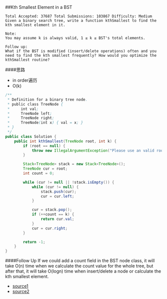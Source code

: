 ##Kth Smallest Element in a BST

	Total Accepted: 37687 Total Submissions: 103867 Difficulty: Medium
	Given a binary search tree, write a function kthSmallest to find the kth smallest element in it.

	Note:
	You may assume k is always valid, 1 ≤ k ≤ BST's total elements.

	Follow up:
	What if the BST is modified (insert/delete operations) often and you need to find the kth smallest frequently? How would you optimize the kthSmallest routine?

####思路
- in order遍历
- O(k)

```java
/**
 * Definition for a binary tree node.
 * public class TreeNode {
 *     int val;
 *     TreeNode left;
 *     TreeNode right;
 *     TreeNode(int x) { val = x; }
 * }
 */
public class Solution {
    public int kthSmallest(TreeNode root, int k) {
        if (root == null) {
            throw new IllegalArgumentException("Please use an valid root");
        }

        Stack<TreeNode> stack = new Stack<TreeNode>();
        TreeNode cur = root;
        int count = 0;

        while (cur != null || !stack.isEmpty()) {
            while (cur != null) {
                stack.push(cur);
                cur = cur.left;
            }

            cur = stack.pop();
            if (++count == k) {
                return cur.val;
            }
            cur = cur.right;
        }

        return -1;
    }
}
```

####Follow Up
If we could add a count field in the BST node class, it will take O(n) time when we calculate the count value for the whole tree, but after that, it will take O(logn) time when insert/delete a node or calculate the kth smallest element.

- [source1](https://leetcode.com/discuss/43464/what-if-you-could-modify-the-bst-nodes-structure)
- [source2](http://www.geeksforgeeks.org/find-k-th-smallest-element-in-bst-order-statistics-in-bst/)

